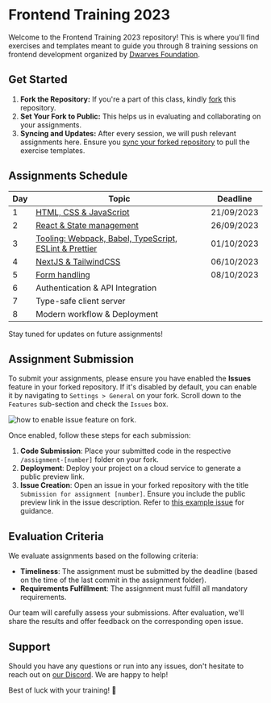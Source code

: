 # Frontend Training 2023

Welcome to the Frontend Training 2023 repository! This is where you'll find
exercises and templates meant to guide you through 8 training sessions on
frontend development organized by [Dwarves Foundation](https://d.foundation/).

## Get Started

1. **Fork the Repository:** If you're a part of this class,
   kindly [fork](https://docs.github.com/en/get-started/quickstart/fork-a-repo#forking-a-repository)
   this repository.
2. **Set Your Fork to Public:** This helps us in evaluating and collaborating on
   your assignments.
3. **Syncing and Updates:** After every session, we will push relevant
   assignments here. Ensure
   you [sync your forked repository](https://docs.github.com/en/pull-requests/collaborating-with-pull-requests/working-with-forks/syncing-a-fork)
   to pull the exercise templates.

## Assignments Schedule

| Day | Topic                                                                     | Deadline   |
|-----|---------------------------------------------------------------------------|------------|
| 1   | [HTML, CSS & JavaScript](./assignment-1/)                                 | 21/09/2023 |
| 2   | [React & State management](./assignment-2/)                               | 26/09/2023 |
| 3   | [Tooling: Webpack, Babel, TypeScript, ESLint & Prettier](./assignment-3/) | 01/10/2023 |
| 4   | [NextJS & TailwindCSS](./assignment-4/)                                   | 06/10/2023 |
| 5   | [Form handling](./assignment-5/)                                          | 08/10/2023 |
| 6   | Authentication & API Integration                                          |            |
| 7   | Type-safe client server                                                   |            |
| 8   | Modern workflow & Deployment                                              |            |

Stay tuned for updates on future assignments!

## Assignment Submission

To submit your assignments, please ensure you have enabled the **Issues**
feature in your forked repository. If it's disabled by default, you can enable
it by navigating to `Settings > General` on your fork. Scroll down to
the `Features` sub-section and check the `Issues` box.

![how to enable issue feature on fork](./assets/enable-issue-feature.png).

Once enabled, follow these steps for each submission:

1. **Code Submission**: Place your submitted code in the
   respective `/assignment-[number]` folder on your fork.
2. **Deployment**: Deploy your project on a cloud service to generate a public
   preview link.
3. **Issue Creation**: Open an issue in your forked repository with the
   title `Submission for assignment [number]`. Ensure you include the public
   preview link in the issue description. Refer
   to [this example issue](https://github.com/zlatanpham/df-frontend-2023/issues/1)
   for guidance.

## Evaluation Criteria

We evaluate assignments based on the following criteria:

- **Timeliness**: The assignment must be submitted by the deadline (based on the
  time of the last commit in the assignment folder).
- **Requirements Fulfillment**: The assignment must fulfill all mandatory
  requirements.

Our team will carefully assess your submissions. After evaluation, we'll share
the results and offer feedback on the corresponding open issue.

## Support

Should you have any questions or run into any issues, don't hesitate to reach
out on [our Discord](https://discord.com/invite/Y2vvH9rQE4). We are happy to
help!

Best of luck with your training! 🌟
